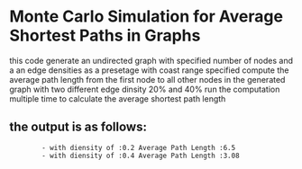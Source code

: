 # Monte Carlo Simulation for Average Shortest Paths in Graphs
 this code generate an undirected graph with specified number of nodes and a an edge densities as a presetage
 with coast range specified
 compute the average path length from the first node to all other nodes in the generated graph with two different edge dinsity
 20% and 40% 
 run the computation multiple time to calculate the average shortest path length
## the output is as follows:
			- with diensity of :0.2 Average Path Length :6.5
			- with diensity of :0.4 Average Path Length :3.08
